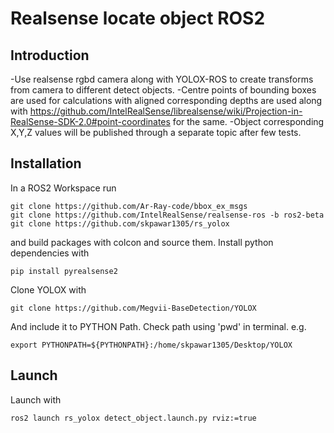 # Realsense locate object ROS2
## Introduction
-Use realsense rgbd camera along with YOLOX-ROS to create transforms from camera to different detect objects.
-Centre points of bounding boxes are used for calculations with aligned corresponding depths are used along with
  https://github.com/IntelRealSense/librealsense/wiki/Projection-in-RealSense-SDK-2.0#point-coordinates for the same.
-Object corresponding X,Y,Z values will be published through a separate topic after few tests.
## Installation
In a ROS2 Workspace run
```
git clone https://github.com/Ar-Ray-code/bbox_ex_msgs
git clone https://github.com/IntelRealSense/realsense-ros -b ros2-beta
git clone https://github.com/skpawar1305/rs_yolox
```
and build packages with colcon and source them.
Install python dependencies with
```
pip install pyrealsense2
```
Clone YOLOX with
```
git clone https://github.com/Megvii-BaseDetection/YOLOX
```
And include it to PYTHON Path. Check path using 'pwd' in terminal.
e.g.
```
export PYTHONPATH=${PYTHONPATH}:/home/skpawar1305/Desktop/YOLOX
```
## Launch
Launch with
```
ros2 launch rs_yolox detect_object.launch.py rviz:=true
```